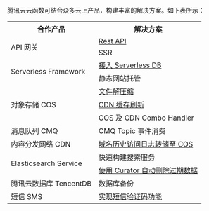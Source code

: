 腾讯云云函数可结合众多云上产品，构建丰富的解决方案。如下表所示：

<table>
<tr>
<th>合作产品</th>
<th>解决方案</th>
</tr>
<tr>
<td rowspan=2>API 网关</td>
<td><a href="https://intl.cloud.tencent.com/document/product/583/13197">Rest API</a></td>
</tr>
<tr>
<td>SSR</td>
</tr>
<tr>
<td rowspan=2>Serverless Framework</td>
<td><a href="https://intl.cloud.tencent.com/document/product/1040/36751"">接入 Serverless DB</a> </td>
</tr>
<tr>
<td>静态网站托管</td>
</tr>
<tr>
<td rowspan=3>对象存储 COS</td>
<td><a href="https://intl.cloud.tencent.com/document/product/436/35663">文件解压缩</a></td>
</tr>
<tr>
<td><a href="https://intl.cloud.tencent.com/document/product/436/30611">CDN 缓存刷新</a></td>
</tr>
<tr>
<td>COS 及 CDN Combo Handler</td>
</tr>
<tr>
<td>消息队列 CMQ</td>
<td>CMQ Topic 事件消费</td>
</tr>
<tr>
<td>内容分发网络 CDN</td>
<td><a href="https://intl.cloud.tencent.com/document/product/228/6316">域名历史访问日志转储至 COS</a></td>
</tr>
<tr>
<td rowspan=2>Elasticsearch Service</td>
<td>快速构建搜索服务</td>
</tr>
<tr>
<td><a href="https://intl.cloud.tencent.com/document/product/845/32613">使用 Curator 自动删除过期数据</a></td>
</tr>
<td>腾讯云数据库 TencentDB</td>
<td>数据库备份</td>
</tr>
<tr>
<td>短信 SMS </td>
<td><a href="https://intl.cloud.tencent.com/document/product/382/35747">	实现短信验证码功能</a></td>
</tr>
</table>
